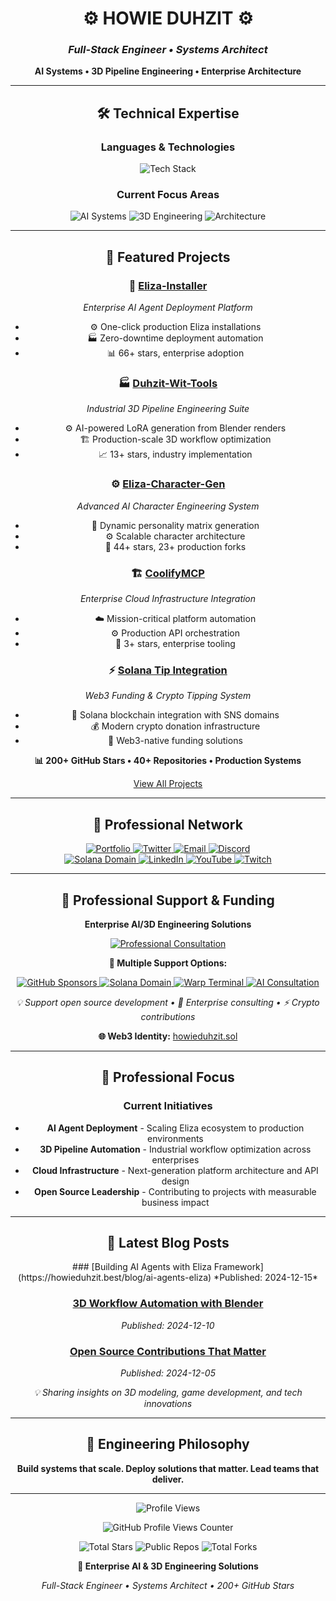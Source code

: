 <div align="center">

# ⚙️ HOWIE DUHZIT ⚙️
### *Full-Stack Engineer • Systems Architect*

**AI Systems • 3D Pipeline Engineering • Enterprise Architecture**

---

## 🛠️ Technical Expertise

<div align="center">

### **Languages & Technologies**
<p align="center">
  <img src="https://skillicons.dev/icons?i=typescript,python,javascript,nodejs,react,blender,linux,docker" alt="Tech Stack" />
</p>

### **Current Focus Areas**
<div align="center">
  <img src="https://img.shields.io/badge/-AI%20Systems%20Architecture-1a1a1a?style=flat&logo=openai&logoColor=FF6B35" alt="AI Systems" />
  <img src="https://img.shields.io/badge/-3D%20Pipeline%20Engineering-2d2d2d?style=flat&logo=blender&logoColor=FF6B35" alt="3D Engineering" />
  <img src="https://img.shields.io/badge/-Enterprise%20Architecture-1a1a1a?style=flat&logo=github&logoColor=FF6B35" alt="Architecture" />
</div>

---

## 🚀 Featured Projects

<div align="center">

### 🤖 **[Eliza-Installer](https://github.com/HowieDuhzit/Eliza-Installer)**
*Enterprise AI Agent Deployment Platform*
- ⚙️ One-click production Eliza installations
- 🏭 Zero-downtime deployment automation
- 📊 66+ stars, enterprise adoption

### 🏭 **[Duhzit-Wit-Tools](https://github.com/HowieDuhzit/Duhzit-Wit-Tools)**
*Industrial 3D Pipeline Engineering Suite*
- ⚙️ AI-powered LoRA generation from Blender renders
- 🏗️ Production-scale 3D workflow optimization
- 📈 13+ stars, industry implementation

### ⚙️ **[Eliza-Character-Gen](https://github.com/HowieDuhzit/Eliza-Character-Gen)**
*Advanced AI Character Engineering System*
- 🤖 Dynamic personality matrix generation
- ⚙️ Scalable character architecture
- 🚀 44+ stars, 23+ production forks

### 🏗️ **[CoolifyMCP](https://github.com/HowieDuhzit/CoolifyMCP)**
*Enterprise Cloud Infrastructure Integration*
- ☁️ Mission-critical platform automation
- ⚙️ Production API orchestration
- 💼 3+ stars, enterprise tooling

### ⚡ **[Solana Tip Integration](https://github.com/HowieDuhzit/solana-tip-integration)**
*Web3 Funding & Crypto Tipping System*
- 🔗 Solana blockchain integration with SNS domains
- 💰 Modern crypto donation infrastructure
- 🚀 Web3-native funding solutions

</div>

<div align="center">
  <p><strong>📊 200+ GitHub Stars • 40+ Repositories • Production Systems</strong></p>
  <p><a href="https://github.com/HowieDuhzit?tab=repositories" target="_blank">View All Projects</a></p>
</div>

---

## 💼 Professional Network

<div align="center">
  <a href="https://howieduhzit.best" target="_blank">
    <img src="https://img.shields.io/badge/-🌐%20Portfolio-1a1a1a?style=for-the-badge&logo=About.me&logoColor=FF6B35" alt="Portfolio" />
  </a>
  <a href="https://twitter.com/HowieDuhzit" target="_blank">
    <img src="https://img.shields.io/badge/-🐦%20Twitter-1a1a1a?style=for-the-badge&logo=twitter&logoColor=FF6B35" alt="Twitter" />
  </a>
  <a href="mailto:Contact@HowieDuhzit.Best" target="_blank">
    <img src="https://img.shields.io/badge/-📧%20Contact-1a1a1a?style=for-the-badge&logo=gmail&logoColor=FF6B35" alt="Email" />
  </a>
  <a href="https://discord.gg/HowieDuhzit" target="_blank">
    <img src="https://img.shields.io/badge/-💬%20Discord-1a1a1a?style=for-the-badge&logo=discord&logoColor=FF6B35" alt="Discord" />
  </a>
</div>

<div align="center">
  <a href="https://www.sns.id/domain/howieduhzit" target="_blank">
    <img src="https://img.shields.io/badge/-🌐%20howieduhzit.sol-1a1a1a?style=for-the-badge&logo=solana&logoColor=9945FF" alt="Solana Domain" />
  </a>
  <a href="https://www.linkedin.com/in/howieduhzit" target="_blank">
    <img src="https://img.shields.io/badge/-💼%20LinkedIn-1a1a1a?style=for-the-badge&logo=linkedin&logoColor=FF6B35" alt="LinkedIn" />
  </a>
  <a href="https://youtube.com/@HowieDuhzit" target="_blank">
    <img src="https://img.shields.io/badge/-📺%20YouTube-1a1a1a?style=for-the-badge&logo=youtube&logoColor=FF6B35" alt="YouTube" />
  </a>
  <a href="https://twitch.tv/HowieDuhzit" target="_blank">
    <img src="https://img.shields.io/badge/-🎮%20Twitch-1a1a1a?style=for-the-badge&logo=twitch&logoColor=FF6B35" alt="Twitch" />
  </a>
</div>

---

## 💼 Professional Support & Funding

<div align="center">
  <p><strong>Enterprise AI/3D Engineering Solutions</strong></p>

  <a href="https://www.buymeacoffee.com/howieduhzit" target="_blank">
    <img src="https://img.shields.io/badge/-Enterprise%20Consultation-1a1a1a?style=for-the-badge&logo=buy-me-a-coffee&logoColor=FF6B35" alt="Professional Consultation" />
  </a>

  <p><strong>🔗 Multiple Support Options:</strong></p>

  <a href="https://github.com/sponsors/HowieDuhzit" target="_blank">
    <img src="https://img.shields.io/badge/-GitHub%20Sponsors-1a1a1a?style=flat&logo=github&logoColor=FF6B35" alt="GitHub Sponsors" />
  </a>

  <a href="https://www.sns.id/domain/howieduhzit" target="_blank">
    <img src="https://img.shields.io/badge/-howieduhzit.sol-1a1a1a?style=flat&logo=solana&logoColor=9945FF" alt="Solana Domain" />
  </a>

  <a href="https://app.warp.dev/referral/3E9X3D" target="_blank">
    <img src="https://img.shields.io/badge/-Warp%20Terminal%20Pro-1a1a1a?style=flat&logo=visual-studio-code&logoColor=FF6B35" alt="Warp Terminal" />
  </a>

  <a href="mailto:Contact@HowieDuhzit.Best" target="_blank">
    <img src="https://img.shields.io/badge/-AI%20Engineering%20Consultation-1a1a1a?style=flat&logo=robot&logoColor=FF6B35" alt="AI Consultation" />
  </a>

  <p><em>💡 Support open source development • 🤝 Enterprise consulting • ⚡ Crypto contributions</em></p>
  <p><strong>🌐 Web3 Identity:</strong> <a href="https://www.sns.id/domain/howieduhzit" target="_blank">howieduhzit.sol</a></p>
</div>

---

## 🎯 Professional Focus

<div align="center">

### **Current Initiatives**
- **AI Agent Deployment** - Scaling Eliza ecosystem to production environments
- **3D Pipeline Automation** - Industrial workflow optimization across enterprises
- **Cloud Infrastructure** - Next-generation platform architecture and API design
- **Open Source Leadership** - Contributing to projects with measurable business impact

</div>

---

## 📝 Latest Blog Posts

<div align="center">
### [Building AI Agents with Eliza Framework](https://howieduhzit.best/blog/ai-agents-eliza)
*Published: 2024-12-15*

### [3D Workflow Automation with Blender](https://howieduhzit.best/blog/blender-automation)
*Published: 2024-12-10*

### [Open Source Contributions That Matter](https://howieduhzit.best/blog/open-source-impact)
*Published: 2024-12-05*

</div>

*💡 Sharing insights on 3D modeling, game development, and tech innovations*

---

## 🧠 Engineering Philosophy

<div align="center">

**Build systems that scale. Deploy solutions that matter. Lead teams that deliver.**

</div>

---

<div align="center">
  <img src="https://komarev.com/ghpvc/?username=HowieDuhzit&color=00FF41&style=flat-square" alt="Profile Views" />
  <p><img src="https://hits.seeyoufarm.com/api/count/incr/badge.svg?url=https%3A%2F%2Fgithub.com%2FHowieDuhzit&count_bg=%2300FF41&title_bg=%23555555&icon=github.svg&icon_color=%23FFFFFF&title=GitHub+Profile+Views&edge_flat=false" alt="GitHub Profile Views Counter" /></p>
</div>

<div align="center">
  <p>
    <img src="https://img.shields.io/badge/Total_Stars-200+-blue?style=flat&logo=github" alt="Total Stars" />
    <img src="https://img.shields.io/badge/Public_Repos-40+-green?style=flat&logo=github" alt="Public Repos" />
    <img src="https://img.shields.io/badge/Total_Forks-50+-orange?style=flat&logo=github" alt="Total Forks" />
  </p>
</div>

<div align="center">
  <p><strong>💼 Enterprise AI & 3D Engineering Solutions</strong></p>
  <p><em>Full-Stack Engineer • Systems Architect • 200+ GitHub Stars</em></p>
</div>

</div>
